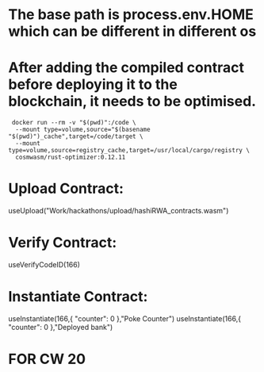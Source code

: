 # The base path is process.env.HOME which can be different in different os

# After adding the compiled contract before deploying it to the blockchain, it needs to be optimised.

```
 docker run --rm -v "$(pwd)":/code \
  --mount type=volume,source="$(basename "$(pwd)")_cache",target=/code/target \
  --mount type=volume,source=registry_cache,target=/usr/local/cargo/registry \
  cosmwasm/rust-optimizer:0.12.11
```

# Upload Contract:

useUpload("Work/hackathons/upload/hashiRWA_contracts.wasm")

# Verify Contract:

useVerifyCodeID(166)

# Instantiate Contract:

useInstantiate(166,{ "counter": 0 },"Poke Counter")
useInstantiate(166,{ "counter": 0 },"Deployed bank")

# FOR CW 20

<!-- mantra1uen40cgamn8u0k8zwfyqqzypdn36fr2vrfwh0ghawpq66je0p8zslgzxxc -->
<!-- mantra1677vsq6cs4z3hd629h44zppg3ya8y7txyaxjryud5f54lnwj09rs96npfl -->
<!-- mantra12yng80emt5zyptsauuravswr6hknum56vrrckvdwda25jve0zg2q2lt7wd -->
<!-- mantra1p2ds40jhuf7d3h0n0heseue7msyqk0evzcks2pk4344wfe8rtx3sfx09fp -->
<!-- Deposit Working -->
<!-- mantra190f353hxtswfdsux8c45wedh7wkngz2hrgphnrmfefhmh0yurmws35pd5t -->
<!-- Withdraw Working -->
<!-- mantra1pcpdl0kts7djtwwyyx5pn0xpg2t7husy3jmxxhc26tnlk7qc4rvqrgqj47 -->
<!-- Withdraw Interest Working -->
<!--mantra16dlu5xshfdem7h3hw3y6m3qgrxavwxs4wrhac2uxcewzc76qwqaq6whynk -->
<!-- Borrow / Loan Working  -->
<!-- mantra16zcqaswsvp2zv29wll2jzx7j67vwlm9qvdlp372467l5h2ddaqnsrreum6 -->
<!-- mantra1tcaj39ja6nteqfy0dr64en2tl66u8j673pdgqewmue4czf09uemsvdm5w6 -->
<!-- mantra17wz3c00nv7kcnh09akea6qd53guyvprpmcvcghh8vzu0e2ssdr4st46q2u -->

<!-- mantra19pnf44x3fjg2wzw6qz29eqd3jfz0wuxl7smuz50wd4thntytnq8qhmmc34 -->
